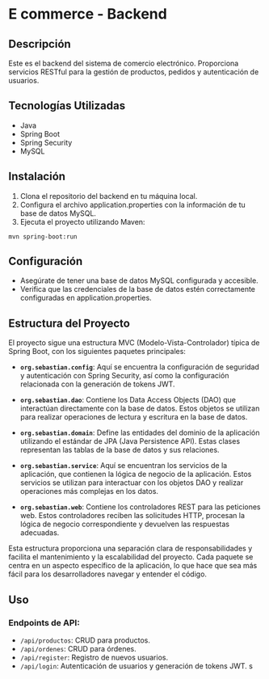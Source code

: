 # E commerce - Backend

## Descripción
Este es el backend del sistema de comercio electrónico. Proporciona servicios RESTful para la gestión de productos, pedidos y autenticación de usuarios.

## Tecnologías Utilizadas
- Java
- Spring Boot
- Spring Security
- MySQL

## Instalación
1. Clona el repositorio del backend en tu máquina local.
2. Configura el archivo application.properties con la información de tu base de datos MySQL.
3. Ejecuta el proyecto utilizando Maven:



`mvn spring-boot:run`


## Configuración
- Asegúrate de tener una base de datos MySQL configurada y accesible.
- Verifica que las credenciales de la base de datos estén correctamente configuradas en application.properties.
## Estructura del Proyecto

El proyecto sigue una estructura MVC (Modelo-Vista-Controlador) típica de Spring Boot, con los siguientes paquetes principales:


- **`org.sebastian.config`**: Aquí se encuentra la configuración de seguridad y autenticación con Spring Security, así como la configuración relacionada con la generación de tokens JWT.

- **`org.sebastian.dao`**: Contiene los Data Access Objects (DAO) que interactúan directamente con la base de datos. Estos objetos se utilizan para realizar operaciones de lectura y escritura en la base de datos.

- **`org.sebastian.domain`**: Define las entidades del dominio de la aplicación utilizando el estándar de JPA (Java Persistence API). Estas clases representan las tablas de la base de datos y sus relaciones.

- **`org.sebastian.service`**: Aquí se encuentran los servicios de la aplicación, que contienen la lógica de negocio de la aplicación. Estos servicios se utilizan para interactuar con los objetos DAO y realizar operaciones más complejas en los datos.

- **`org.sebastian.web`**: Contiene los controladores REST para las peticiones web. Estos controladores reciben las solicitudes HTTP, procesan la lógica de negocio correspondiente y devuelven las respuestas adecuadas.

Esta estructura proporciona una separación clara de responsabilidades y facilita el mantenimiento y la escalabilidad del proyecto. Cada paquete se centra en un aspecto específico de la aplicación, lo que hace que sea más fácil para los desarrolladores navegar y entender el código.

## Uso
### Endpoints de API:
- `/api/productos`: CRUD para productos.
- `/api/ordenes`: CRUD para órdenes.
- `/api/register`: Registro de nuevos usuarios.
- `/api/login`: Autenticación de usuarios y generación de tokens JWT.
s